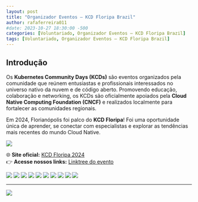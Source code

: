 ```yaml
---
layout: post
title: "Organizador Eventos – KCD Floripa Brazil"
author: rafaferreira011
#date: 2023-10-27 18:30:00 -500
categories: [Voluntariado, Organizador Eventos – KCD Floripa Brazil]
tags: [Voluntariado, Organizador Eventos – KCD Floripa Brazil]
---
```

## Introdução

Os **Kubernetes Community Days (KCDs)** são eventos organizados pela comunidade que reúnem entusiastas e profissionais interessados no universo nativo da nuvem e de código aberto. Promovendo educação, colaboração e networking, os KCDs são oficialmente apoiados pela **Cloud Native Computing Foundation (CNCF)** e realizados localmente para fortalecer as comunidades regionais.  

Em 2024, Florianópolis foi palco do **KCD Floripa**! Foi uma oportunidade única de aprender, se conectar com especialistas e explorar as tendências mais recentes do mundo Cloud Native.

![](https://stoblobcertificados011.blob.core.windows.net/imagens-blog/posts/KCD/0.png)

🌐 **Site oficial:** [KCD Floripa 2024](https://community.cncf.io/events/details/cncf-kcd-brasil-presents-kcd-floripa-brasil-2024/)  
👉 **Acesse nossos links:** [Linktree do evento](https://linktr.ee/cloudnativesc)  

![](https://stoblobcertificados011.blob.core.windows.net/imagens-blog/posts/KCD/1.jpg)
![](https://stoblobcertificados011.blob.core.windows.net/imagens-blog/posts/KCD/2.jpg)
![](https://stoblobcertificados011.blob.core.windows.net/imagens-blog/posts/KCD/3.jpg)
![](https://stoblobcertificados011.blob.core.windows.net/imagens-blog/posts/KCD/4.jpg)
![](https://stoblobcertificados011.blob.core.windows.net/imagens-blog/posts/KCD/5.jpg)
![](https://stoblobcertificados011.blob.core.windows.net/imagens-blog/posts/KCD/6.jpg)
![](https://stoblobcertificados011.blob.core.windows.net/imagens-blog/posts/KCD/7.jpg)
![](https://stoblobcertificados011.blob.core.windows.net/imagens-blog/posts/KCD/8.jpg)
![](https://stoblobcertificados011.blob.core.windows.net/imagens-blog/posts/KCD/9.jpg)
![](https://stoblobcertificados011.blob.core.windows.net/imagens-blog/posts/KCD/10.jpg)

---

![](https://stoblobcertificados011.blob.core.windows.net/imagens-blog/posts/Logo2.png)


